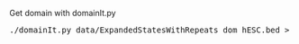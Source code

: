 Get domain with domainIt.py 
<pre>
./domainIt.py data/ExpandedStatesWithRepeats_dom_hESC.bed > data/PyStatesWithRepeats.bed
</pre>

